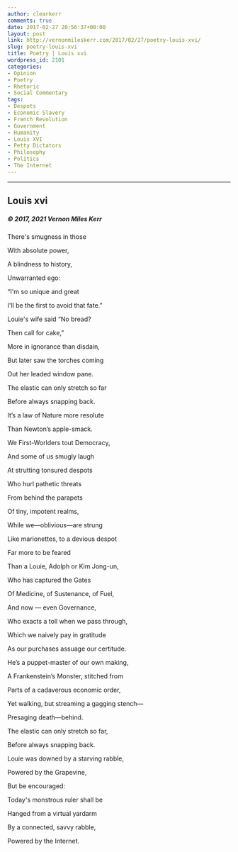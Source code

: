```yaml
---
author: clearkerr
comments: true
date: 2017-02-27 20:56:37+00:00
layout: post
link: http://vernonmileskerr.com/2017/02/27/poetry-louis-xvi/
slug: poetry-louis-xvi
title: Poetry | Louis xvi
wordpress_id: 2101
categories:
- Opinion
- Poetry
- Rhetoric
- Social Commentary
tags:
- Despots
- Economic Slavery
- French Revolution
- Government
- Humanity
- Louis XVI
- Petty Dictators
- Philosophy
- Politics
- The Internet
---
```


* * *





## Louis xvi




##### © 2017, 2021 Vernon Miles Kerr


There's smugness in those

With absolute power,

A blindness to history,

Unwarranted ego:

“I'm so unique and great

I'll be the first to avoid that fate.”

Louie's wife said “No bread?

Then call for cake,”

More in ignorance than disdain,

But later saw the torches coming

Out her leaded window pane.

The elastic can only stretch so far

Before always snapping back.

It’s a law of Nature more resolute

Than Newton’s apple-smack.

We First-Worlders tout Democracy,

And some of us smugly laugh

At strutting tonsured despots

Who hurl pathetic threats

From behind the parapets

Of tiny, impotent realms,

While we—oblivious—are strung

Like marionettes, to a devious despot

Far more to be feared

Than a Louie, Adolph or Kim Jong-un,

Who has captured the Gates

Of Medicine, of Sustenance, of Fuel,

And now — even Governance,

Who exacts a toll when we pass through,

Which we naively pay in gratitude

As our purchases assuage our certitude.

He’s a puppet-master of our own making,

A Frankenstein’s Monster, stitched from

Parts of a cadaverous economic order,

Yet walking, but streaming a gagging stench—

Presaging death—behind.

The elastic can only stretch so far,

Before always snapping back.

Louie was downed by a starving rabble,

Powered by the Grapevine,

But be encouraged:

Today's monstrous ruler shall be

Hanged from a virtual yardarm

By a connected, savvy rabble,

Powered by the Internet.
